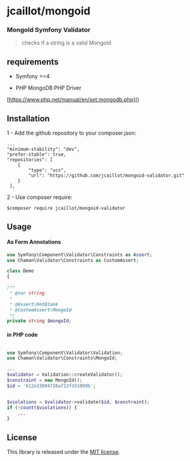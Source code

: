 # jcaillot/mongoid

### MongoId Symfony Validator

> checks if a string is a valid MongoId

## requirements

- Symfony >=4

- PHP MongoDB PHP Driver

[https://www.php.net/manual/en/set.mongodb.php]()

## Installation

1 - Add the github repository to your composer.json:

    ...
    "minimum-stability": "dev",
    "prefer-stable": true,
    "repositories": [
        {
            "type": "vcs",
            "url": "https://github.com/jcaillot/mongoid-validator.git"
        }
     ],

2 - Use composer require:

```shell
$composer require jcaillot/mongoid-validator
```

## Usage

#### As Form Annotations

```php
use Symfony\Component\Validator\Constraints as Assert;
use Chaman\Validator\Constraints as CustomAssert;

class Demo
{

/**
 * @var string
 *
 * @Assert\NotBlank
 * @CustomAssert\MongoId
 */
private string $mongoId;


```

#### in PHP code

```php

use Symfony\Component\Validator\Validation;
use Chaman\Validator\Constraints\MongoId;

...
$validator = Validation::createValidator();
$constraint = new MongoId();
$id = '612e33884726a713fd31009b';


$violations = $validator->validate($id, $constraint);
if (!count($violations)) {
    ...
}

```

## License

This library is released under the [MIT license](https://github.com/rollerworks/PasswordStrengthBundle/blob/main/LICENSE).
